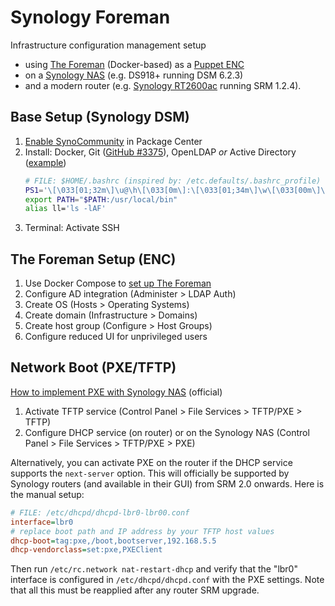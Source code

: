 Synology Foreman
================

Infrastructure configuration management setup

- using [The Foreman](https://theforeman.org/) (Docker-based) as a
  [Puppet ENC](https://puppet.com/docs/puppet/7.1/nodes_external.html)
- on a [Synology NAS](https://www.synology.com/en-global/products/series/home) (e.g. DS918+ running DSM 6.2.3)
- and a modern router (e.g. [Synology RT2600ac](https://www.synology.com/en-global/products/RT2600ac) running SRM 1.2.4).

Base Setup (Synology DSM)
-------------------------

1. [Enable SynoCommunity](https://synocommunity.com/) in Package Center
1. Install: Docker, Git ([GitHub #3375](https://github.com/SynoCommunity/spksrc/issues/3375#issuecomment-407526024)), OpenLDAP _or_ Active Directory ([example](https://blog.cubieserver.de/2018/synology-nas-samba-nfs-and-kerberos-with-freeipa-ldap/))
   ```bash
   # FILE: $HOME/.bashrc (inspired by: /etc.defaults/.bashrc_profile)
   PS1='\[\033[01;32m\]\u@\h\[\033[0m\]:\[\033[01;34m\]\w\[\033[00m\]\$ '
   export PATH="$PATH:/usr/local/bin"
   alias ll='ls -lAF'
   ```
1. Terminal: Activate SSH

The Foreman Setup (ENC)
-----------------------

1. Use Docker Compose to [set up The Foreman](https://github.com/theforeman/foreman/blob/develop/developer_docs/containers.asciidoc)
1. Configure AD integration (Administer > LDAP Auth)
1. Create OS (Hosts > Operating Systems)
1. Create domain (Infrastructure > Domains)
1. Create host group (Configure > Host Groups)
1. Configure reduced UI for unprivileged users

Network Boot (PXE/TFTP)
-----------------------

[How to implement PXE with Synology NAS](https://www.synology.com/en-global/knowledgebase/DSM/tutorial/General/How_to_implement_PXE_with_Synology_NAS) (official)

1. Activate TFTP service (Control Panel > File Services > TFTP/PXE > TFTP)
1. Configure DHCP service (on router) or on the Synology NAS (Control Panel > File Services > TFTP/PXE > PXE)

Alternatively, you can activate PXE on the router if the DHCP service supports
the `next-server` option. This will officially be supported by Synology routers
(and available in their GUI) from SRM 2.0 onwards. Here is the manual setup:

```ini
# FILE: /etc/dhcpd/dhcpd-lbr0-lbr00.conf
interface=lbr0
# replace boot path and IP address by your TFTP host values
dhcp-boot=tag:pxe,/boot,bootserver,192.168.5.5
dhcp-vendorclass=set:pxe,PXEClient
```

Then run `/etc/rc.network nat-restart-dhcp` and verify that the "lbr0"
interface is configured in `/etc/dhcpd/dhcpd.conf` with the PXE settings.
Note that all this must be reapplied after any router SRM upgrade.

